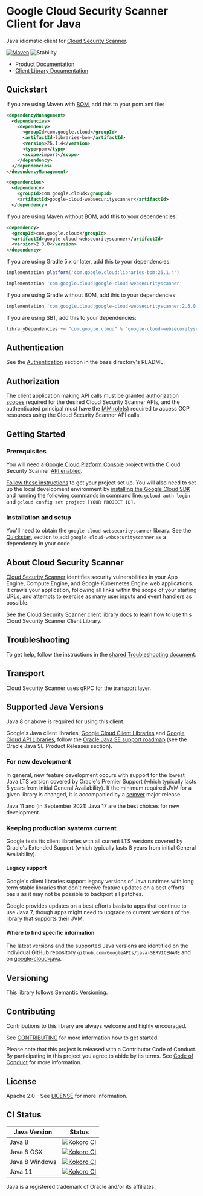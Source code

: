 # Google Cloud Security Scanner Client for Java

Java idiomatic client for [Cloud Security Scanner][product-docs].

[![Maven][maven-version-image]][maven-version-link]
![Stability][stability-image]

- [Product Documentation][product-docs]
- [Client Library Documentation][javadocs]


## Quickstart

If you are using Maven with [BOM][libraries-bom], add this to your pom.xml file:

```xml
<dependencyManagement>
  <dependencies>
    <dependency>
      <groupId>com.google.cloud</groupId>
      <artifactId>libraries-bom</artifactId>
      <version>26.1.4</version>
      <type>pom</type>
      <scope>import</scope>
    </dependency>
  </dependencies>
</dependencyManagement>

<dependencies>
  <dependency>
    <groupId>com.google.cloud</groupId>
    <artifactId>google-cloud-websecurityscanner</artifactId>
  </dependency>

```

If you are using Maven without BOM, add this to your dependencies:


```xml
<dependency>
  <groupId>com.google.cloud</groupId>
  <artifactId>google-cloud-websecurityscanner</artifactId>
  <version>2.3.0</version>
</dependency>

```

If you are using Gradle 5.x or later, add this to your dependencies:

```Groovy
implementation platform('com.google.cloud:libraries-bom:26.1.4')

implementation 'com.google.cloud:google-cloud-websecurityscanner'
```
If you are using Gradle without BOM, add this to your dependencies:

```Groovy
implementation 'com.google.cloud:google-cloud-websecurityscanner:2.5.0'
```

If you are using SBT, add this to your dependencies:

```Scala
libraryDependencies += "com.google.cloud" % "google-cloud-websecurityscanner" % "2.5.0"
```

## Authentication

See the [Authentication][authentication] section in the base directory's README.

## Authorization

The client application making API calls must be granted [authorization scopes][auth-scopes] required for the desired Cloud Security Scanner APIs, and the authenticated principal must have the [IAM role(s)][predefined-iam-roles] required to access GCP resources using the Cloud Security Scanner API calls.

## Getting Started

### Prerequisites

You will need a [Google Cloud Platform Console][developer-console] project with the Cloud Security Scanner [API enabled][enable-api].

[Follow these instructions][create-project] to get your project set up. You will also need to set up the local development environment by
[installing the Google Cloud SDK][cloud-sdk] and running the following commands in command line:
`gcloud auth login` and `gcloud config set project [YOUR PROJECT ID]`.

### Installation and setup

You'll need to obtain the `google-cloud-websecurityscanner` library.  See the [Quickstart](#quickstart) section
to add `google-cloud-websecurityscanner` as a dependency in your code.

## About Cloud Security Scanner


[Cloud Security Scanner][product-docs] identifies security vulnerabilities in your App Engine, Compute Engine, and Google Kubernetes Engine web applications. It crawls your application, following all links within the scope of your starting URLs, and attempts to exercise as many user inputs and event handlers as possible.

See the [Cloud Security Scanner client library docs][javadocs] to learn how to
use this Cloud Security Scanner Client Library.






## Troubleshooting

To get help, follow the instructions in the [shared Troubleshooting document][troubleshooting].

## Transport

Cloud Security Scanner uses gRPC for the transport layer.

## Supported Java Versions

Java 8 or above is required for using this client.

Google's Java client libraries,
[Google Cloud Client Libraries][cloudlibs]
and
[Google Cloud API Libraries][apilibs],
follow the
[Oracle Java SE support roadmap][oracle]
(see the Oracle Java SE Product Releases section).

### For new development

In general, new feature development occurs with support for the lowest Java
LTS version covered by  Oracle's Premier Support (which typically lasts 5 years
from initial General Availability). If the minimum required JVM for a given
library is changed, it is accompanied by a [semver][semver] major release.

Java 11 and (in September 2021) Java 17 are the best choices for new
development.

### Keeping production systems current

Google tests its client libraries with all current LTS versions covered by
Oracle's Extended Support (which typically lasts 8 years from initial
General Availability).

#### Legacy support

Google's client libraries support legacy versions of Java runtimes with long
term stable libraries that don't receive feature updates on a best efforts basis
as it may not be possible to backport all patches.

Google provides updates on a best efforts basis to apps that continue to use
Java 7, though apps might need to upgrade to current versions of the library
that supports their JVM.

#### Where to find specific information

The latest versions and the supported Java versions are identified on
the individual GitHub repository `github.com/GoogleAPIs/java-SERVICENAME`
and on [google-cloud-java][g-c-j].

## Versioning


This library follows [Semantic Versioning](http://semver.org/).



## Contributing


Contributions to this library are always welcome and highly encouraged.

See [CONTRIBUTING][contributing] for more information how to get started.

Please note that this project is released with a Contributor Code of Conduct. By participating in
this project you agree to abide by its terms. See [Code of Conduct][code-of-conduct] for more
information.


## License

Apache 2.0 - See [LICENSE][license] for more information.

## CI Status

Java Version | Status
------------ | ------
Java 8 | [![Kokoro CI][kokoro-badge-image-2]][kokoro-badge-link-2]
Java 8 OSX | [![Kokoro CI][kokoro-badge-image-3]][kokoro-badge-link-3]
Java 8 Windows | [![Kokoro CI][kokoro-badge-image-4]][kokoro-badge-link-4]
Java 11 | [![Kokoro CI][kokoro-badge-image-5]][kokoro-badge-link-5]

Java is a registered trademark of Oracle and/or its affiliates.

[product-docs]: https://cloud.google.com/security-scanner/docs/
[javadocs]: https://cloud.google.com/java/docs/reference/google-cloud-websecurityscanner/latest/history
[kokoro-badge-image-1]: http://storage.googleapis.com/cloud-devrel-public/java/badges/java-websecurityscanner/java7.svg
[kokoro-badge-link-1]: http://storage.googleapis.com/cloud-devrel-public/java/badges/java-websecurityscanner/java7.html
[kokoro-badge-image-2]: http://storage.googleapis.com/cloud-devrel-public/java/badges/java-websecurityscanner/java8.svg
[kokoro-badge-link-2]: http://storage.googleapis.com/cloud-devrel-public/java/badges/java-websecurityscanner/java8.html
[kokoro-badge-image-3]: http://storage.googleapis.com/cloud-devrel-public/java/badges/java-websecurityscanner/java8-osx.svg
[kokoro-badge-link-3]: http://storage.googleapis.com/cloud-devrel-public/java/badges/java-websecurityscanner/java8-osx.html
[kokoro-badge-image-4]: http://storage.googleapis.com/cloud-devrel-public/java/badges/java-websecurityscanner/java8-win.svg
[kokoro-badge-link-4]: http://storage.googleapis.com/cloud-devrel-public/java/badges/java-websecurityscanner/java8-win.html
[kokoro-badge-image-5]: http://storage.googleapis.com/cloud-devrel-public/java/badges/java-websecurityscanner/java11.svg
[kokoro-badge-link-5]: http://storage.googleapis.com/cloud-devrel-public/java/badges/java-websecurityscanner/java11.html
[stability-image]: https://img.shields.io/badge/stability-stable-green
[maven-version-image]: https://img.shields.io/maven-central/v/com.google.cloud/google-cloud-websecurityscanner.svg
[maven-version-link]: https://search.maven.org/search?q=g:com.google.cloud%20AND%20a:google-cloud-websecurityscanner&core=gav
[authentication]: https://github.com/googleapis/google-cloud-java#authentication
[auth-scopes]: https://developers.google.com/identity/protocols/oauth2/scopes
[predefined-iam-roles]: https://cloud.google.com/iam/docs/understanding-roles#predefined_roles
[iam-policy]: https://cloud.google.com/iam/docs/overview#cloud-iam-policy
[developer-console]: https://console.developers.google.com/
[create-project]: https://cloud.google.com/resource-manager/docs/creating-managing-projects
[cloud-sdk]: https://cloud.google.com/sdk/
[troubleshooting]: https://github.com/googleapis/google-cloud-common/blob/main/troubleshooting/readme.md#troubleshooting
[contributing]: https://github.com/googleapis/java-websecurityscanner/blob/main/CONTRIBUTING.md
[code-of-conduct]: https://github.com/googleapis/java-websecurityscanner/blob/main/CODE_OF_CONDUCT.md#contributor-code-of-conduct
[license]: https://github.com/googleapis/java-websecurityscanner/blob/main/LICENSE

[enable-api]: https://console.cloud.google.com/flows/enableapi?apiid=websecurityscanner.googleapis.com
[libraries-bom]: https://github.com/GoogleCloudPlatform/cloud-opensource-java/wiki/The-Google-Cloud-Platform-Libraries-BOM
[shell_img]: https://gstatic.com/cloudssh/images/open-btn.png

[semver]: https://semver.org/
[cloudlibs]: https://cloud.google.com/apis/docs/client-libraries-explained
[apilibs]: https://cloud.google.com/apis/docs/client-libraries-explained#google_api_client_libraries
[oracle]: https://www.oracle.com/java/technologies/java-se-support-roadmap.html
[g-c-j]: http://github.com/googleapis/google-cloud-java
